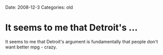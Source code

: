 Date: 2008-12-3
Categories: old

# It seems to me that Detroit's ...

It seems to me that Detroit's argument is fundamentally that people don't want better mpg - crazy.

